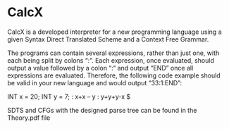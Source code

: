 # CalcX


CalcX is a developed interpreter for a new programming language using a given Syntax Direct Translated Scheme and a Context Free Grammar.

The programs  can  contain  several expressions, rather than just one, with each being split by colons “:”. Each expression, once 
evaluated, should output a value followed by a colon “:“ and output “END” once all expressions are evaluated. Therefore, the following code example should be valid in your new language and would output “33:1:END”: 

INT x = 20; INT y = 7; : x+x – y : y+y+y-x $ 


SDTS and CFGs with the designed parse tree can be found in the Theory.pdf file
